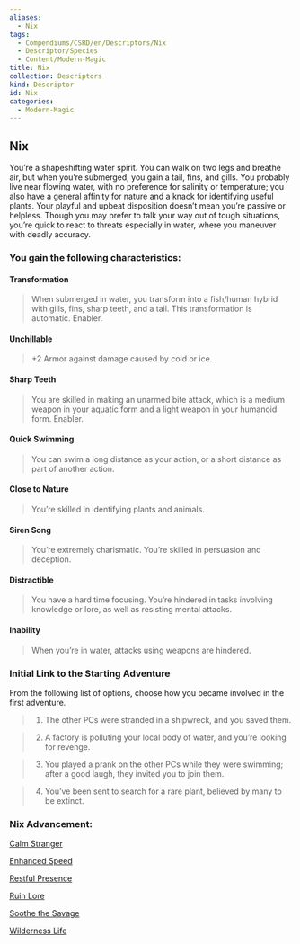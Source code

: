 ```yaml
---
aliases:
  - Nix
tags:
  - Compendiums/CSRD/en/Descriptors/Nix
  - Descriptor/Species
  - Content/Modern-Magic
title: Nix
collection: Descriptors
kind: Descriptor
id: Nix
categories:
  - Modern-Magic
---
```

## Nix    
You’re a shapeshifting water spirit. You can walk on two legs and breathe air, but when you’re submerged, you gain a tail, fins, and gills. You probably live near flowing water, with no preference for salinity or temperature; you also have a general affinity for nature and a knack for identifying useful plants. Your playful and upbeat disposition doesn’t mean you’re passive or helpless. Though you may prefer to talk your way out of tough situations, you’re quick to react to threats especially in water, where you maneuver with deadly accuracy.  
### You gain the following characteristics:  
#### Transformation   
>When submerged in water, you transform into a fish/human hybrid with gills, fins, sharp teeth, and a tail. This transformation is automatic. Enabler.  
#### Unchillable   
>+2 Armor against damage caused by cold or ice.  
#### Sharp Teeth   
>You are skilled in making an unarmed bite attack, which is a medium weapon in your aquatic form and a light weapon in your humanoid form. Enabler.  
#### Quick Swimming   
>You can swim a long distance as your action, or a short distance as part of another action.  
#### Close to Nature   
>You’re skilled in identifying plants and animals.  
#### Siren Song   
>You’re extremely charismatic. You’re skilled in persuasion and deception.  
#### Distractible  
>You have a hard time focusing. You’re hindered in tasks involving knowledge or lore, as well as resisting mental attacks.  
#### Inability  
>When you’re in water, attacks using weapons are hindered.  
### Initial Link to the Starting Adventure   
From the following list of options, choose how you became involved in the first adventure.  
>1. The other PCs were stranded in a shipwreck, and you saved them.  
>2. A factory is polluting your local body of water, and you’re looking for revenge.  
>3. You played a prank on the other PCs while they were swimming; after a good laugh, they invited you to join them.  
>4. You’ve been sent to search for a rare plant, believed by many to be extinct.  
### Nix Advancement:  
[Calm Stranger](Calm-Stranger.md)   
[Enhanced Speed](Enhanced-Speed.md)   
[Restful Presence](Restful-Presence.md)   
[Ruin Lore](Ruin-Lore.md)   
[Soothe the Savage](Soothe-the-Savage.md)   
[Wilderness Life](Wilderness-Life.md)    
  
